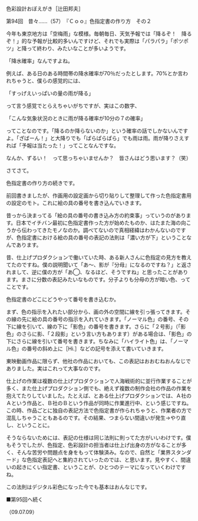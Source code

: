 <!-- source: http://web.archive.org/web/20250215190716/http://www.style.fm/as/05_column/tsujita/tsujita94.shtml -->

色彩設計おぼえがき［辻田邦夫］

第94回　昔々……（57）　『Ｃｏｏ』色指定書の作り方　その２

今年も東京地方は「空梅雨」な模様。毎朝毎日、天気予報では「降るぞ！　降るぞ！」的な予報が比較的多いんですけど、それでも実際は「パラパラ」「ポツポツ」と降って終わり、みたいなことが多いようです。

「降水確率」なんですよね。

例えば、ある日のある時間帯の降水確率が70％だったとします。70%とか言われちゃうと、僕らの感覚的には、

「すっげえいっぱいの量の雨が降る」

って言う感覚でとらえちゃいがちですが、実はこの数字、

「こんな気象状況のときに雨が降る確率が10分の７の確率」

ってことなのです。「降るのか降らないのか」という確率の話でしかないんですよ。「ざばーん！」と大降りでも「ぱらぱらぱら」でも雨は雨。雨が降りさえすれば「予報は当たった！」ってことなんですな。

なんか、ずるい！　って思っちゃいませんか？　皆さんはどう思います？（笑）

さてさて。

色指定書の作り方の続きです。

前回書きましたが、作画用の設定画から切り貼りして整理して作った色指定書用の設定のモト。これに絵の具の番号を書き込んでいきます。

昔っから決まってる「絵の具の番号の書き込み方の約束事」っていうのがあります。日本でイチバン最初に色指定書作った方が始めたものか、はたまた海の向こうから伝わってきたモノなのか。調べてないので真相経緯はわかんないのですが、色指定書における絵の具の番号の表記の法則は「濃い方が下」ということなんであります。

昔、仕上げプロダクションで働いていた時、ある新人さんに色指定の見方を教えてたのですね。僕の説明聞いて「あ〜、影が『分母』になるのですね？」と返されまして、逆に僕の方が「あ◯、なるほど、そうですね」と思ったことがあります。まさに分数の表記みたいなものです。分子よりも分母の方が暗い色、ってことです。

色指定書のどこにどうやって番号を書き込むか。

まず、色の指示を入れたい部分から、画の外の空間に線を引っ張ってきます。その線の先に絵の具の番号の指示を入れていきます。「ノーマル色」の番号、その下に線を引いて、線の下に「影色」の番号を書きます。さらに「２号影」（「影色」のさらに影、「２段影」という言い方もあります）がある場合は、「影色」の下にさらに線を引いて番号を書きます。ちなみに「ハイライト色」は、「ノーマル色」の番号の斜め上に［Hi.］などの記号を添えて書いていきます。

東映動画作品に限らず、他社の作品においても、この表記はおおむねおんなじでありました。実はこれって大事なのです。

仕上げの作業は複数の仕上げプロダクションで人海戦術的に並行作業することが多く、また仕上げプロダクション側でも、絶えず複数の制作会社の作品の作業を抱えてたりしていました。たとえば、とある仕上げプロダクションでは、Ａ社のＡという作品と、Ｂ社のＢという作品が同時に作業進行中、という感じですね。この時、作品ごとに独自の表記方法で色指定書が作られちゃうと、作業者の方で混乱しちゃうこともあるのです。その結果、つまらない間違いが発生→やり直し、ということに。

そうならないためには、表記の仕様は同じ法則に則ってた方がいいわけです。僕もそうでしたが、色指定、色彩設計の担当者は仕上げ出身の方がなることが多く、そんな苦労や問題点を身をもって体験済み。なので、自然と「業界スタンダード」な色指定表記へと集約されていったのでは、と思います。見やすく、間違いの起きにくい指定書、ということが、ひとつのテーマになっていくわけですね。

この法則はデジタル彩色になった今でも基本はおんなじです。

■第95回へ続く

（09.07.09）
